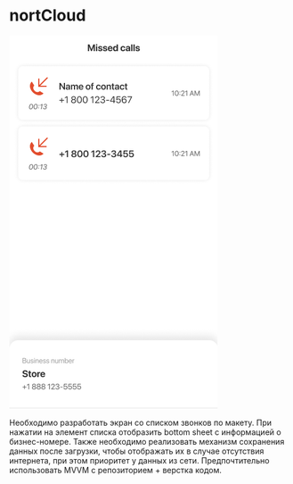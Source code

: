 # nortCloud
![Image alt](https://github.com/nskomega/nortCloud/blob/master/screen.png)

Необходимо разработать экран со списком звонков по макету. 
При нажатии на элемент списка отобразить bottom sheet c информацией о бизнес-номере. 
Также необходимо реализовать механизм сохранения данных после загрузки, 
чтобы отображать их в случае отсутствия интернета, при этом приоритет у данных из сети. 
Предпочтительно использовать MVVM с репозиторием + верстка кодом.
